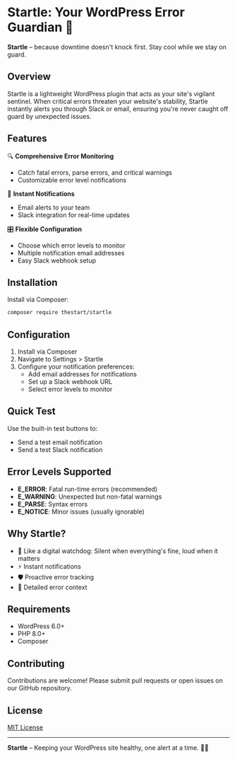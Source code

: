 # Startle: Your WordPress Error Guardian 🚨

**Startle** – because downtime doesn't knock first. Stay cool while we stay on guard.

## Overview

Startle is a lightweight WordPress plugin that acts as your site's vigilant sentinel. When critical errors threaten your website's stability, Startle instantly alerts you through Slack or email, ensuring you're never caught off guard by unexpected issues.

## Features

🔍 **Comprehensive Error Monitoring**
  - Catch fatal errors, parse errors, and critical warnings
  - Customizable error level notifications

📧 **Instant Notifications**
  - Email alerts to your team
  - Slack integration for real-time updates

🎛️ **Flexible Configuration**
  - Choose which error levels to monitor
  - Multiple notification email addresses
  - Easy Slack webhook setup

## Installation

Install via Composer:

```bash
composer require thestart/startle
```

## Configuration

1. Install via Composer
2. Navigate to Settings > Startle
3. Configure your notification preferences:
   - Add email addresses for notifications
   - Set up a Slack webhook URL
   - Select error levels to monitor

## Quick Test

Use the built-in test buttons to:
- Send a test email notification
- Send a test Slack notification

## Error Levels Supported

- **E_ERROR**: Fatal run-time errors (recommended)
- **E_WARNING**: Unexpected but non-fatal warnings
- **E_PARSE**: Syntax errors
- **E_NOTICE**: Minor issues (usually ignorable)

## Why Startle?

- 🐶 Like a digital watchdog: Silent when everything's fine, loud when it matters
- ⚡ Instant notifications
- 🛡️ Proactive error tracking
- 🔬 Detailed error context

## Requirements

- WordPress 6.0+
- PHP 8.0+
- Composer

## Contributing

Contributions are welcome! Please submit pull requests or open issues on our GitHub repository.

## License

[MIT License](LICENSE)

---

**Startle** – Keeping your WordPress site healthy, one alert at a time. 💪🌐
